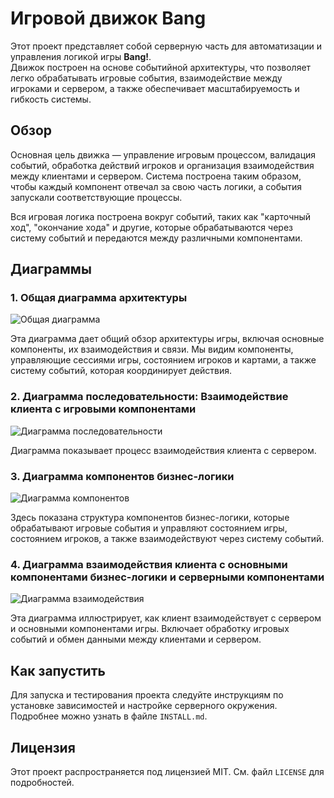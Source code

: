 # Игровой движок Bang

Этот проект представляет собой серверную часть для автоматизации и управления логикой игры **Bang!**.  
Движок построен на основе событийной архитектуры, что позволяет легко обрабатывать игровые события, взаимодействие между игроками и сервером, а также обеспечивает масштабируемость и гибкость системы.

## Обзор

Основная цель движка — управление игровым процессом, валидация событий, обработка действий игроков и организация взаимодействия между клиентами и сервером. Система построена таким образом, чтобы каждый компонент отвечал за свою часть логики, а события запускали соответствующие процессы.

Вся игровая логика построена вокруг событий, таких как "карточный ход", "окончание хода" и другие, которые обрабатываются через систему событий и передаются между различными компонентами.

## Диаграммы

### 1. Общая диаграмма архитектуры

![Общая диаграмма](./public/docs/diagrams/view/GeneralConceptEngine.png)

Эта диаграмма дает общий обзор архитектуры игры, включая основные компоненты, их взаимодействия и связи. Мы видим компоненты, управляющие сессиями игры, состоянием игроков и картами, а также систему событий, которая координирует действия.

### 2. Диаграмма последовательности: Взаимодействие клиента с игровыми компонентами

![Диаграмма последовательности](./public/docs/diagrams/view/sequenceDiagramsBrief.png)

Диаграмма показывает процесс взаимодействия клиента с сервером.

### 3. Диаграмма компонентов бизнес-логики

![Диаграмма компонентов](./public/docs/diagrams/view/componentsDrowIo.png)

Здесь показана структура компонентов бизнес-логики, которые обрабатывают игровые события и управляют состоянием игры, состоянием игроков, а также взаимодействуют через систему событий.

### 4. Диаграмма взаимодействия клиента с основными компонентами бизнес-логики и серверными компонентами

![Диаграмма взаимодействия](./public/docs/diagrams/view/sequenceDiagramGameComponents.svg)

Эта диаграмма иллюстрирует, как клиент взаимодействует с сервером и основными компонентами игры. Включает обработку игровых событий и обмен данными между клиентами и сервером.

## Как запустить

Для запуска и тестирования проекта следуйте инструкциям по установке зависимостей и настройке серверного окружения. Подробнее можно узнать в файле `INSTALL.md`.

## Лицензия

Этот проект распространяется под лицензией MIT. См. файл `LICENSE` для подробностей.
